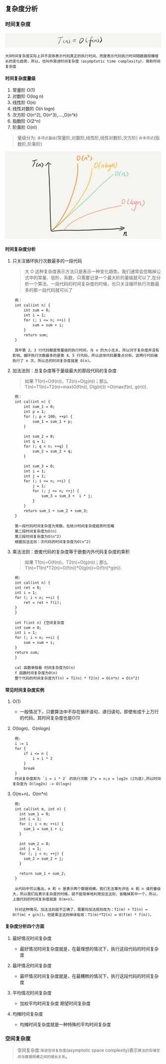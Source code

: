 ## 复杂度分析

### 时间复杂度

  ![时间复杂度公式](./resource/时间复杂度.png)

    大O时间复杂度实际上并不具体表示代码真正的执行时间，而是表示代码执行时间随数据规模增长的变化趋势，所以，也叫作渐进时间复杂度（asymptotic time complexity），简称时间复杂度

#### 时间复杂度量级

 1. 常量阶   O(1)
 1. 对数阶   O(log n)
 1. 线性阶   O(n)
 1. 线性对数阶 O(n logn)
 1. 次方阶   O(n^2), O(n^3),....,O(n^k)
 1. 指数阶   O(2^n)
 1. 阶乘阶   O(n!)

>量级分为: `多项式量级`(常量阶,对数阶,线性阶,线性对数阶,次方阶) `非多项式`(指数阶,阶乘阶)

![复杂度趋势图](./resource/复杂度图.jpg)

#### 时间复杂度分析

1. 只关注循环执行次数最多的一段代码

    >大 O 这种复杂度表示方法只是表示一种变化趋势。我们通常会忽略掉公式中的常量、低阶、系数，只需要记录一个最大阶的量级就可以了,在分析一个算法、一段代码的时间复杂度的时候，也只关注循环执行次数最多的那一段代码就可以了

        例：
        int cal(int n) {
            int sum = 0;
            int i = 1;
            for (; i <= n; ++i) {
                sum = sum + i;
            }
            return sum;
        }

        其中第 2、3 行代码都是常量级的执行时间，与 n 的大小无关，所以对于复杂度并没有影响。循环执行次数最多的是第 4、5 行代码，所以这块代码要重点分析。这两行代码被执行了 n 次，所以总的时间复杂度就是 O(n)。

2. 加法法则：总复杂度等于量级最大的那段代码的复杂度

    >如果 T1(n)=O(f(n))，T2(n)=O(g(n))；那么 T(n)=T1(n)+T2(n)=max(O(f(n)), O(g(n))) =O(max(f(n), g(n))).

        例：
        int cal(int n) {
            int sum_1 = 0;
            int p = 1;
            for (; p < 100; ++p) {
                sum_1 = sum_1 + p;
            }

            int sum_2 = 0;
            int q = 1;
            for (; q < n; ++q) {
                sum_2 = sum_2 + q;
            }

            int sum_3 = 0;
            int i = 1;
            int j = 1;
            for (; i <= n; ++i) {
                j = 1; 
                for (; j <= n; ++j) {
                    sum_3 = sum_3 +  i * j;
                }
            }
            return sum_1 + sum_2 + sum_3;
        }

        第一段代码时间复杂度为常数，在统计时间复杂度趋势时忽略
        第二段时间复杂度为O(n)
        第三段时间复杂度为O(n^2)
        根据加法法则：次代码的时间复杂度为O(n^2)

3. 乘法法则：嵌套代码的复杂度等于嵌套内外代码复杂度的乘积

    >如果 T1(n)=O(f(n))，T2(n)=O(g(n))；那么 T(n)=T1(n)*T2(n)=O(f(n))*O(g(n))=O(f(n)*g(n)).

        例:
        int cal(int n) {
        int ret = 0; 
        int i = 1;
        for (; i < n; ++i) {
            ret = ret + f(i);
        } 
        } 

        int f(int n) {空间复杂度
        int sum = 0;
        int i = 1;
        for (; i < n; ++i) {
            sum = sum + i;
        } 
        return sum;
        }

        cal 函数单独看 时间复杂度为O(n)
        f 函数时间复杂度为O(n)
        整个代码的时间复杂度为T(n) = T1(n) * T2(n) = O(n*n) = O(n^2)

#### 常见时间复杂度实例

1. O(1)

    * 一般情况下，只要算法中不存在循环语句、递归语句，即使有成千上万行的代码，其时间复杂度也是Ο(1)

2. O(logn)、O(nlogn)

        例:
        i := 1
        for {
            if i <= n {
                i = i * 2
            }
            break
        }
        时间复杂度即为 `i = i * 2` 的执行次数 2^x = n;x = log2n (2为底),所以时间复杂度为 O(log2n) -> O(logn)

3. O(m+n)、O(m*n)

        例:
        int cal(int m, int n) {
          int sum_1 = 0;
          int i = 1;
          for (; i < m; ++i) {
            sum_1 = sum_1 + i;
          }

          int sum_2 = 0;
          int j = 1;
          for (; j < n; ++j) {
            sum_2 = sum_2 + j;
          }

          return sum_1 + sum_2;
        }

        从代码中可以看出，m 和 n 是表示两个数据规模。我们无法事先评估 m 和 n 谁的量级大，所以我们在表示复杂度的时候，就不能简单地利用加法法则，省略掉其中一个。所以，上面代码的时间复杂度就是 O(m+n)。

        针对这种情况，加法法则就不正确了，需要将加法规则改为：T1(m) + T2(n) = O(f(m) + g(n))。但是乘法法则继续有效：T1(m)*T2(n) = O(f(m) * f(n))。

#### 复杂度分析四个方面

1. 最好情况时间复杂度

    * 最好情况时间复杂度就是，在最理想的情况下，执行这段代码的时间复杂度

2. 最坏情况时间复杂度

    * 最坏情况时间复杂度就是，在最糟糕的情况下，执行这段代码的时间复杂度

3. 平均情况时间复杂度

    * 加权平均时间复杂度 期望时间复杂度

4. 均摊时间复杂度

    * 均摊时间复杂度就是一种特殊的平均时间复杂度

### 空间复杂度

>空间复杂度:`渐进空间复杂度`(asymptotic space complexity)表示`算法的存储空间与数据规模之间的增长关系`。
